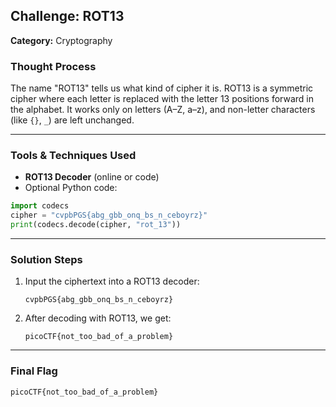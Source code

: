 ## Challenge: ROT13  
**Category:** Cryptography  


### Thought Process

The name "ROT13" tells us what kind of cipher it is. ROT13 is a symmetric cipher where each letter is replaced with the letter 13 positions forward in the alphabet. It works only on letters (A–Z, a–z), and non-letter characters (like `{}`, `_`) are left unchanged.

---

### Tools & Techniques Used

- **ROT13 Decoder** (online or code)
- Optional Python code:
```python
import codecs
cipher = "cvpbPGS{abg_gbb_onq_bs_n_ceboyrz}"
print(codecs.decode(cipher, "rot_13"))
```

---

### Solution Steps

1. Input the ciphertext into a ROT13 decoder:
   ```
   cvpbPGS{abg_gbb_onq_bs_n_ceboyrz}
   ```

2. After decoding with ROT13, we get:
   ```
   picoCTF{not_too_bad_of_a_problem}
   ```

---

### Final Flag

```
picoCTF{not_too_bad_of_a_problem}
```


